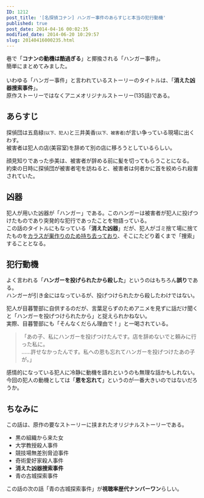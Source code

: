 ```yaml
---
ID: 1212
post_title: '[名探偵コナン] ハンガー事件のあらすじと本当の犯行動機'
published: true
post_date: 2014-04-16 00:02:35
modified_date: 2014-06-20 10:29:57
slug: 20140416000235.html
---
```

<p>巷で「<strong>コナンの動機は酷過ぎる</strong>」と揶揄される「ハンガー事件」。<br />
簡単にまとめてみました。<br />
<!--more--><br />
いわゆる「ハンガー事件」と言われているストーリーのタイトルは、「<strong>消えた凶器捜索事件</strong>」。<br />
原作ストーリーではなくアニメオリジナルストーリー(135話)である。</p>
<h2>あらすじ</h2>
<p>探偵団は五島緑<small>(以下、犯人)</small>と三井美香<small>(以下、被害者)</small>が言い争っている現場に出くわす。<br />
被害者は犯人の店(美容室)を辞めて別の店に移ろうとしているらしい。</p>
<p>顔見知りであった歩美は、被害者が辞める前に髪を切ってもらうことになる。<br />
約束の日時に探偵団が被害者宅を訪ねると、被害者は何者かに首を絞められ殺害されていた。</p>
<h2>凶器</h2>
<p>犯人が用いた凶器が「ハンガー」である。このハンガーは被害者が犯人に投げつけたものであり突発的な犯行であったことを物語っている。<br />
この話のタイトルにもなっている「<b>消えた凶器</b>」だが、犯人がゴミ捨て場に捨てたものを<u>カラスが巣作りのため持ち去っており</u>、そこにたどり着くまで「捜索」することとなる。</p>
<h2>犯行動機</h2>
<p>よく言われる「<b>ハンガーを投げられたから殺した</b>」というのはもちろん<b>誤り</b>である。<br />
ハンガーが引き金にはなっているが、投げつけられたから殺したわけではない。</p>
<p>犯人が目暮警部に自供するのだが、言葉足らずのためアニメを見ずに話だけ聞くと「ハンガーを投げつけられたから」と捉えられかねない。<br />
実際、目暮警部にも「そんなくだらん理由で！」と一喝されている。</p>
<blockquote><p>「あの子、私にハンガーを投げつけたんです。店を辞めないでと頼みに行った私に。<br />
……許せなかったんです。私への恩も忘れてハンガーを投げつけたあの子が。」</p></blockquote>
<p>感情的になっている犯人に冷静に動機を語れというのも無理な話かもしれない。今回の犯人の動機としては「<strong>恩を忘れて</strong>」というのが一番大きいのではないだろうか。</p>
<h2>ちなみに</h2>
<p>この話は、原作の要なストーリーに挟まれたオリジナルストーリーである。</p>
<ul>
<li>黒の組織から来た女</li>
<li>大学教授殺人事件</li>
<li>競技場無差別脅迫事件</li>
<li>奇術愛好家殺人事件</li>
<li><strong>消えた凶器捜索事件</strong></li>
<li>青の古城探索事件</li>
</ul>
<p>この話の次の話「青の古城探索事件」が<strong>視聴率歴代ナンバーワン</strong>らしい。</p>